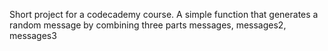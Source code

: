 Short project for a codecademy course.
A simple function that generates a random message by combining three parts messages, messages2, messages3
